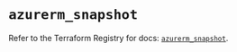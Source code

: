 # `azurerm_snapshot`

Refer to the Terraform Registry for docs: [`azurerm_snapshot`](https://registry.terraform.io/providers/hashicorp/azurerm/3.114.0/docs/resources/snapshot).
